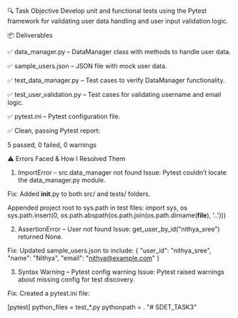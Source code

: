 🔍 Task Objective
Develop unit and functional tests using the Pytest framework for validating user data handling and user input validation logic.

📦 Deliverables

✅ data_manager.py – DataManager class with methods to handle user data.

✅ sample_users.json – JSON file with mock user data.

✅ test_data_manager.py – Test cases to verify DataManager functionality.

✅ test_user_validation.py – Test cases for validating username and email logic.

✅ pytest.ini – Pytest configuration file.

✅ Clean, passing Pytest report:

5 passed, 0 failed, 0 warnings

⚠️ Errors Faced & How I Resolved Them 
1. ImportError – src.data_manager not found
Issue: Pytest couldn’t locate the data_manager.py module.

Fix:
Added __init__.py to both src/ and tests/ folders.

Appended project root to sys.path in test files:
import sys, os  
sys.path.insert(0, os.path.abspath(os.path.join(os.path.dirname(__file__), '..')))


2. AssertionError – User not found
Issue: get_user_by_id("nithya_sree") returned None.

Fix:
Updated sample_users.json to include:
{
  "user_id": "nithya_sree",
  "name": "Nithya",
  "email": "nithya@example.com"
}

3. Syntax Warning – Pytest config warning
Issue: Pytest raised warnings about missing config for test discovery.

Fix:
Created a pytest.ini file:

[pytest]
python_files = test_*.py
pythonpath = .
"# SDET_TASK3" 
